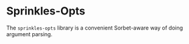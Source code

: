 # Sprinkles-Opts

The `sprinkles-opts` library is a convenient Sorbet-aware way of doing
argument parsing.

